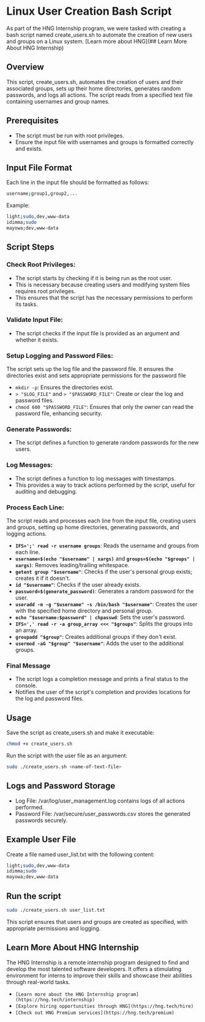 # Linux User Creation Bash Script
As part of the HNG Internship program, we were tasked with creating a bash script named create_users.sh to automate the creation of new users and groups on a Linux system.
[Learn more about HNG](## Learn More About HNG Internship)
## Overview
This script, create_users.sh, automates the creation of users and their associated groups, sets up their home directories, generates random passwords, and logs all actions. The script reads from a specified text file containing usernames and group names.

## Prerequisites
- The script must be run with root privileges.
- Ensure the input file with usernames and groups is formatted correctly and exists.

## Input File Format
Each line in the input file should be formatted as follows:
```bash
username;group1,group2,...
```
Example:
```bash
light;sudo,dev,www-data
idimma;sudo
mayowa;dev,www-data
```
## Script Steps
### Check Root Privileges:
- The script starts by checking if it is being run as the root user.
- This is necessary because creating users and modifying system files requires root privileges.
- This ensures that the script has the necessary permissions to perform its tasks.
### Validate Input File:
- The script checks if the input file is provided as an argument and whether it exists.
### Setup Logging and Password Files:
The script sets up the log file and the password file. It ensures the directories exist and sets appropriate permissions for the password file
- `mkdir -p`: Ensures the directories exist.
- `> "$LOG_FILE"` and `> "$PASSWORD_FILE"`: Create or clear the log and password files.
- `chmod 600 "$PASSWORD_FILE"`: Ensures that only the owner can read the password file, enhancing security.
### Generate Passwords:
- The script defines a function to generate random passwords for the new users.
### Log Messages:
- The script defines a function to log messages with timestamps.
- This provides a way to track actions performed by the script, useful for auditing and debugging.
### Process Each Line:
The script reads and processes each line from the input file, creating users and groups, setting up home directories, generating passwords, and logging actions.
- **`IFS=';' read -r username groups`**: Reads the username and groups from each line.
- **`username=$(echo "$username" | xargs)`** and **`groups=$(echo "$groups" | xargs)`**: Removes leading/trailing whitespace.
- **`getent group "$username"`**: Checks if the user's personal group exists; creates it if it doesn't.
- **`id "$username"`**: Checks if the user already exists.
- **`password=$(generate_password)`**: Generates a random password for the user.
- **`useradd -m -g "$username" -s /bin/bash "$username"`**: Creates the user with the specified home directory and personal group.
- **`echo "$username:$password" | chpasswd`**: Sets the user's password.
- **`IFS=',' read -r -a group_array <<< "$groups"`**: Splits the groups into an array.
- **`groupadd "$group"`**: Creates additional groups if they don't exist.
- **`usermod -aG "$group" "$username"`**: Adds the user to the additional groups.
### Final Message
- The script logs a completion message and prints a final status to the console.
- Notifies the user of the script's completion and provides locations for the log and password files.

## Usage
Save the script as create_users.sh and make it executable:
```bash
chmod +x create_users.sh
```
Run the script with the user file as an argument:

```bash
sudo ./create_users.sh <name-of-text-file>
```
## Logs and Password Storage
- Log File: /var/log/user_management.log contains logs of all actions performed.
- Password File: /var/secure/user_passwords.csv stores the generated passwords securely.

## Example User File
Create a file named user_list.txt with the following content:
```bash
light;sudo,dev,www-data
idimma;sudo
mayowa;dev,www-data
```

## Run the script

```bash
sudo ./create_users.sh user_list.txt
```

This script ensures that users and groups are created as specified, with appropriate permissions and logging.

## Learn More About HNG Internship
The HNG Internship is a remote internship program designed to find and develop the most talented software developers. It offers a stimulating environment for interns to improve their skills and showcase their abilities through real-world tasks.
- `[Learn more about the HNG Internship program](https://hng.tech/internship)`
- `[Explore hiring opportunities through HNG](https://hng.tech/hire)`
- `[Check out HNG Premium services](https://hng.tech/premium)`




